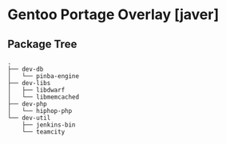 Gentoo Portage Overlay [javer]
=========================================

Package Tree
------------

    .
    ├── dev-db
    │   └── pinba-engine
    ├── dev-libs
    │   ├── libdwarf
    │   └── libmemcached
    ├── dev-php
    │   └── hiphop-php
    └── dev-util
        ├── jenkins-bin
        └── teamcity
